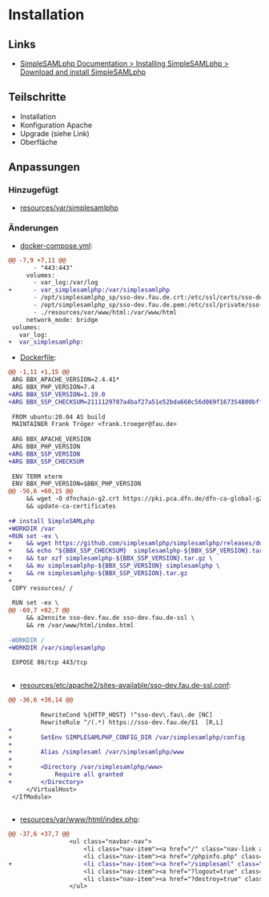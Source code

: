# Installation

## Links
* [SimpleSAMLphp Documentation > Installing SimpleSAMLphp > Download and install SimpleSAMLphp](https://simplesamlphp.org/docs/stable/simplesamlphp-install#section_2)

## Teilschritte
* Installation
* Konfiguration Apache
* Upgrade (siehe Link)
* Oberfläche

[//]: # (AUTOGENERATE START)
## Anpassungen
### Hinzugefügt
* [resources/var/simplesamlphp](../../../blob/main/02_installation/resources/var/simplesamlphp)

### Änderungen
* [docker-compose.yml](../../../blob/main/02_installation/docker-compose.yml):
```diff
@@ -7,9 +7,11 @@
       - "443:443"
     volumes:
       - var_log:/var/log
+      - var_simplesamlphp:/var/simplesamlphp
       - /opt/simplesamlphp_sp/sso-dev.fau.de.crt:/etc/ssl/certs/sso-dev.fau.de.crt
       - /opt/simplesamlphp_sp/sso-dev.fau.de.pem:/etc/ssl/private/sso-dev.fau.de.pem
       - ./resources/var/www/html:/var/www/html
     network_mode: bridge
 volumes:
   var_log:
+  var_simplesamlphp:
```
* [Dockerfile](../../../blob/main/02_installation/Dockerfile):
```diff
@@ -1,11 +1,15 @@
 ARG BBX_APACHE_VERSION=2.4.41*
 ARG BBX_PHP_VERSION=7.4
+ARG BBX_SSP_VERSION=1.19.0
+ARG BBX_SSP_CHECKSUM=2111129787a4baf27a51e52bda660c56d069f167354800bffc72440dcacb3a6f
 
 FROM ubuntu:20.04 AS build
 MAINTAINER Frank Tröger <frank.troeger@fau.de>
 
 ARG BBX_APACHE_VERSION
 ARG BBX_PHP_VERSION
+ARG BBX_SSP_VERSION
+ARG BBX_SSP_CHECKSUM
 
 ENV TERM xterm
 ENV BBX_PHP_VERSION=$BBX_PHP_VERSION
@@ -56,6 +60,15 @@
     && wget -O dfnchain-g2.crt https://pki.pca.dfn.de/dfn-ca-global-g2/pub/cacert/chain.txt \
     && update-ca-certificates
 
+# install SimpleSAMLphp
+WORKDIR /var
+RUN set -ex \
+    && wget https://github.com/simplesamlphp/simplesamlphp/releases/download/v${BBX_SSP_VERSION}/simplesamlphp-${BBX_SSP_VERSION}.tar.gz \
+    && echo "${BBX_SSP_CHECKSUM}  simplesamlphp-${BBX_SSP_VERSION}.tar.gz" | sha256sum -c \
+    && tar xzf simplesamlphp-${BBX_SSP_VERSION}.tar.gz \
+    && mv simplesamlphp-${BBX_SSP_VERSION} simplesamlphp \
+    && rm simplesamlphp-${BBX_SSP_VERSION}.tar.gz
+
 COPY resources/ /
 
 RUN set -ex \
@@ -69,7 +82,7 @@
     && a2ensite sso-dev.fau.de sso-dev.fau.de-ssl \
     && rm /var/www/html/index.html
 
-WORKDIR /
+WORKDIR /var/simplesamlphp
 
 EXPOSE 80/tcp 443/tcp
 
```
* [resources/etc/apache2/sites-available/sso-dev.fau.de-ssl.conf](../../../blob/main/02_installation/resources/etc/apache2/sites-available/sso-dev.fau.de-ssl.conf):
```diff
@@ -36,6 +36,14 @@
 
         RewriteCond %{HTTP_HOST} !^sso-dev\.fau\.de [NC]
         RewriteRule ^/(.*) https://sso-dev.fau.de/$1  [R,L]
+
+        SetEnv SIMPLESAMLPHP_CONFIG_DIR /var/simplesamlphp/config
+
+        Alias /simplesaml /var/simplesamlphp/www
+
+        <Directory /var/simplesamlphp/www>
+            Require all granted
+        </Directory>
     </VirtualHost>
 </IfModule>
 
```
* [resources/var/www/html/index.php](../../../blob/main/02_installation/resources/var/www/html/index.php):
```diff
@@ -37,6 +37,7 @@
                 <ul class="navbar-nav">
                     <li class="nav-item"><a href="/" class="nav-link active">Home</a></li>
                     <li class="nav-item"><a href="/phpinfo.php" class="nav-link">PHP Info</a></li>
+                    <li class="nav-item"><a href="/simplesaml" class="nav-link">SimpleSAMLphp</a></li>
                     <li class="nav-item"><a href="?logout=true" class="nav-link"><i class="bi bi-box-arrow-right"></i>Abmelden</a></li>
                     <li class="nav-item"><a href="?destroy=true" class="nav-link"><i class="bi bi-box-arrow-right"></i>Destroy</a></li>
                 </ul>
```

[//]: # (AUTOGENERATE END)
